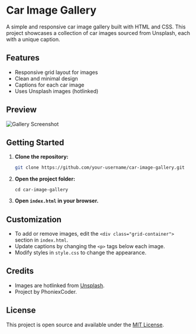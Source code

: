 # Car Image Gallery

A simple and responsive car image gallery built with HTML and CSS. This project showcases a collection of car images sourced from Unsplash, each with a unique caption.

## Features

- Responsive grid layout for images
- Clean and minimal design
- Captions for each car image
- Uses Unsplash images (hotlinked)

## Preview

![Gallery Screenshot](![Image](https://github.com/user-attachments/assets/1c2ff522-0405-4e97-a448-8299c3b3eb6b))

## Getting Started

1. **Clone the repository:**
   ```sh
   git clone https://github.com/your-username/car-image-gallery.git
   ```
2. **Open the project folder:**
   ```
   cd car-image-gallery
   ```
3. **Open `index.html` in your browser.**

## Customization

- To add or remove images, edit the `<div class="grid-container">` section in `index.html`.
- Update captions by changing the `<p>` tags below each image.
- Modify styles in `style.css` to change the appearance.

## Credits

- Images are hotlinked from [Unsplash](https://unsplash.com/).
- Project by PhoniexCoder.

## License

This project is open source and available under the [MIT License](LICENSE).
